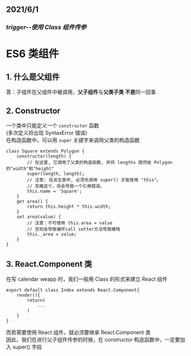 ## 2021/6/1
### *trigger--使用 Class 组件传参*
# ES6 类组件

## 1. 什么是父组件
答：子组件在父组件中被调用，**父子组件**与**父类子类** **不是**同一回事

## 2. Constructor
一个类中只能定义一个 ```constructor``` 函数<br/>
(多次定义将出现 SyntaxError 错误)<br/>
在构造函数中，可以用 ```super``` 关键字来调用父类的构造函数<br/>
```
class Square extends Polygon {
    constructor(length) {
        // 在这里, 它调用了父类的构造函数, 并将 lengths 提供给 Polygon 的"width"和"height"
        super(length, length);
        // 注意: 在派生类中, 必须先调用 super() 才能使用 "this"。
        // 忽略这个，将会导致一个引用错误。
        this.name = 'Square';
    }
    get area() {
        return this.height * this.width;
    }
    set area(value) {
        // 注意：不可使用 this.area = value
        // 否则会导致循环call setter方法导致爆栈
        this._area = value;
    }
}

```

## 3. React.Component 类
在写 calendar weapp 时，我们一般用 Class 的形式来建立 React 组件
```
export default class Index extends React.Component{
    render(){
        return(
            ...
        )
    }
}
```
而若需要使用 React 组件，就必须要继承 React.Component 类<br/>
因此，我们在进行父子组件传参的时候，在 constructor 构造函数中，一定要加入 super() 字段